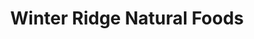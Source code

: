 ---
title: "Winter Ridge Natural Foods"
url: /sandpoint/winter-ridge-natural-foods/
shop: Supermarkt
---